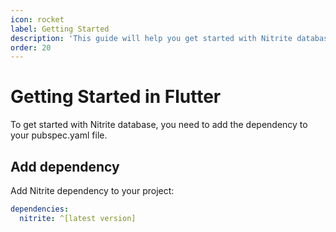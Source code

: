 ```yaml
---
icon: rocket
label: Getting Started
description: 'This guide will help you get started with Nitrite database. It will show you how to create a database, create a collection, insert documents, and query documents in Flutter.'
order: 20
---
```


# Getting Started in Flutter

To get started with Nitrite database, you need to add the dependency to your pubspec.yaml file.

## Add dependency

Add Nitrite dependency to your project:

```yaml
dependencies:
  nitrite: ^[latest version]
```